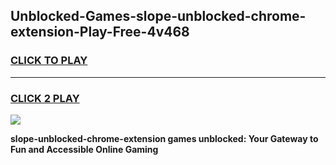 
## Unblocked-Games-slope-unblocked-chrome-extension-Play-Free-4v468
<h3>
<a href="https://premium76.site?title=slope-unblocked-chrome-extension&ref=09A">CLICK TO PLAY</a></h3>
<hr>

<h3>
<a href="https://premium76.site?title=slope-unblocked-chrome-extension&ref=09A">CLICK 2 PLAY</a>
  
</h3>

<a href="https://premium76.site?title=slope-unblocked-chrome-extension&ref=09A"><img src="https://clearcache.store/games.png"></a>


**slope-unblocked-chrome-extension games unblocked: Your Gateway to Fun and Accessible Online Gaming**
